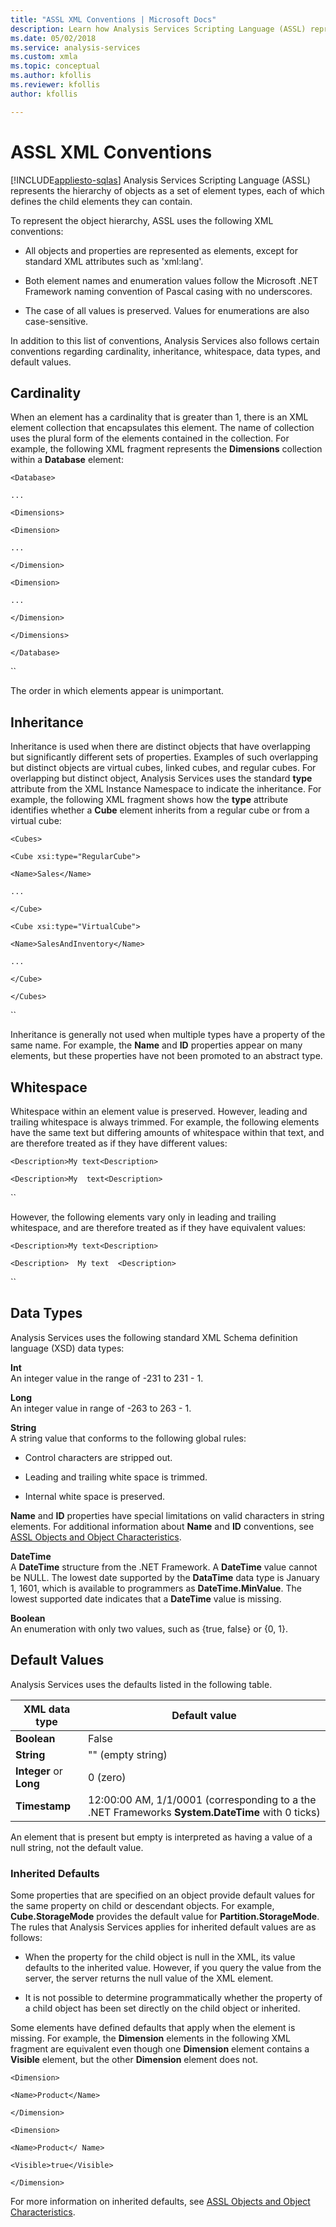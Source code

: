 ```yaml
---
title: "ASSL XML Conventions | Microsoft Docs"
description: Learn how Analysis Services Scripting Language (ASSL) represents the hierarchy of objects as a set of element types.
ms.date: 05/02/2018
ms.service: analysis-services
ms.custom: xmla
ms.topic: conceptual
ms.author: kfollis
ms.reviewer: kfollis
author: kfollis

---
```

# ASSL XML Conventions
[!INCLUDE[appliesto-sqlas](../../includes/appliesto-sqlas.md)]
  Analysis Services Scripting Language (ASSL) represents the hierarchy of objects as a set of element types, each of which defines the child elements they can contain.  
  
 To represent the object hierarchy, ASSL uses the following XML conventions:  
  
-   All objects and properties are represented as elements, except for standard XML attributes such as 'xml:lang'.  
  
-   Both element names and enumeration values follow the Microsoft .NET Framework naming convention of Pascal casing with no underscores.  
  
-   The case of all values is preserved. Values for enumerations are also case-sensitive.  
  
 In addition to this list of conventions, Analysis Services also follows certain conventions regarding cardinality, inheritance, whitespace, data types, and default values.  
  
## Cardinality  
 When an element has a cardinality that is greater than 1, there is an XML element collection that encapsulates this element. The name of collection uses the plural form of the elements contained in the collection. For example, the following XML fragment represents the **Dimensions** collection within a **Database** element:  
  
 `<Database>`  
  
 `...`  
  
 `<Dimensions>`  
  
 `<Dimension>`  
  
 `...`  
  
 `</Dimension>`  
  
 `<Dimension>`  
  
 `...`  
  
 `</Dimension>`  
  
 `</Dimensions>`  
  
 `</Database>`  
  
 ``  
  
 The order in which elements appear is unimportant.  
  
## Inheritance  
 Inheritance is used when there are distinct objects that have overlapping but significantly different sets of properties. Examples of such overlapping but distinct objects are virtual cubes, linked cubes, and regular cubes. For overlapping but distinct object, Analysis Services uses the standard **type** attribute from the XML Instance Namespace to indicate the inheritance. For example, the following XML fragment shows how the **type** attribute identifies whether a **Cube** element inherits from a regular cube or from a virtual cube:  
  
 `<Cubes>`  
  
 `<Cube xsi:type="RegularCube">`  
  
 `<Name>Sales</Name>`  
  
 `...`  
  
 `</Cube>`  
  
 `<Cube xsi:type="VirtualCube">`  
  
 `<Name>SalesAndInventory</Name>`  
  
 `...`  
  
 `</Cube>`  
  
 `</Cubes>`  
  
 ``  
  
 Inheritance is generally not used when multiple types have a property of the same name. For example, the **Name** and **ID** properties appear on many elements, but these properties have not been promoted to an abstract type.  
  
## Whitespace  
 Whitespace within an element value is preserved. However, leading and trailing whitespace is always trimmed. For example, the following elements have the same text but differing amounts of whitespace within that text, and are therefore treated as if they have different values:  
  
 `<Description>My text<Description>`  
  
 `<Description>My  text<Description>`  
  
 ``  
  
 However, the following elements vary only in leading and trailing whitespace, and are therefore treated as if they have equivalent values:  
  
 `<Description>My text<Description>`  
  
 `<Description>  My text  <Description>`  
  
 ``  
  
## Data Types  
 Analysis Services uses the following standard XML Schema definition language (XSD) data types:  
  
 **Int**  
 An integer value in the range of -231 to 231 - 1.  
  
 **Long**  
 An integer value in range of -263 to 263 - 1.  
  
 **String**  
 A string value that conforms to the following global rules:  
  
-   Control characters are stripped out.  
  
-   Leading and trailing white space is trimmed.  
  
-   Internal white space is preserved.  
  
 **Name** and **ID** properties have special limitations on valid characters in string elements. For additional information about **Name** and **ID** conventions, see [ASSL Objects and Object Characteristics](../../../analysis-services/multidimensional-models/scripting-language-assl/assl-objects-and-object-characteristics.md).  
  
 **DateTime**  
 A **DateTime** structure from the .NET Framework. A **DateTime** value cannot be NULL. The lowest date supported by the **DataTime** data type is January 1, 1601, which is available to programmers as **DateTime.MinValue**. The lowest supported date indicates that a **DateTime** value is missing.  
  
 **Boolean**  
 An enumeration with only two values, such as {true, false} or {0, 1}.  
  
## Default Values  
 Analysis Services uses the defaults listed in the following table.  
  
|XML data type|Default value|  
|-------------------|-------------------|  
|**Boolean**|False|  
|**String**|"" (empty string)|  
|**Integer** or **Long**|0 (zero)|  
|**Timestamp**|12:00:00 AM, 1/1/0001 (corresponding to a the .NET Frameworks **System.DateTime** with 0 ticks)|  
  
 An element that is present but empty is interpreted as having a value of a null string, not the default value.  
  
### Inherited Defaults  
 Some properties that are specified on an object provide default values for the same property on child or descendant objects. For example, **Cube.StorageMode** provides the default value for **Partition.StorageMode**. The rules that Analysis Services applies for inherited default values are as follows:  
  
-   When the property for the child object is null in the XML, its value defaults to the inherited value. However, if you query the value from the server, the server returns the null value of the XML element.  
  
-   It is not possible to determine programmatically whether the property of a child object has been set directly on the child object or inherited.  
  
 Some elements have defined defaults that apply when the element is missing. For example, the **Dimension** elements in the following XML fragment are equivalent even though one **Dimension** element contains a **Visible** element, but the other **Dimension** element does not.  
  
 `<Dimension>`  
  
 `<Name>Product</Name>`  
  
 `</Dimension>`  
  
 `<Dimension>`  
  
 `<Name>Product</ Name>`  
  
 `<Visible>true</Visible>`  
  
 `</Dimension>`  
  
 For more information on inherited defaults, see [ASSL Objects and Object Characteristics](../../../analysis-services/multidimensional-models/scripting-language-assl/assl-objects-and-object-characteristics.md).  
  
  
